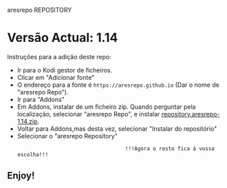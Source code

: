 aresrepo REPOSITORY
# Versão Actual: 1.14

Instruções para a adição deste repo:


<p align="left">
  <ul>
    <li>Ir para o Kodi gestor de ficheiros.</li>
    <li>Clicar em "Adicionar fonte"</li>
    <li>O endereço para a fonte é <code>https://aresrepo.github.io</code> (Dar o nome de "aresrepo Repo").</li>
    <li>Ir para "Addons"</li>
    <li>Em Addons, instalar de um ficheiro zip. Quando perguntar pela localização, selecionar "aresrepo Repo", e instalar <a href="repository.aresrepo-1.14.zip">repository.aresrepo-1.14.zip</a>.</li>
    <li>Voltar para Addons,mas desta vez, selecionar "Instalar do repositório"</li>
    <li>Selecionar o "aresrepo Repository"</li>
    
                                       !!!Agora o resto fica á vossa escolha!!!
  </ul>
</p>

## Enjoy!
